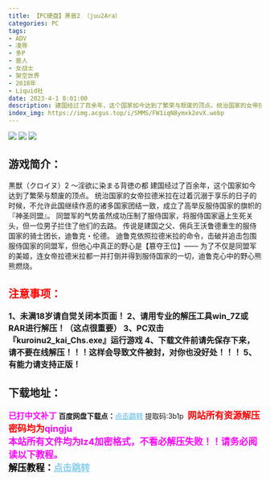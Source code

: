 ```yaml
---
title: 【PC硬盘】黑兽2 （juu2Ara）
categories: PC
tags:
- ADV
- 凌辱
- 多P
- 兽人
- 女战士
- 架空世界
- 2018年
- Liquid社
date: 2023-4-1 8:01:00
description: 建国经过了百余年，这个国家如今达到了繁荣与颓废的顶点。统治国家的女帝拉德米拉在过着沉溺于享乐的日子的时候，不允许此国继续作恶的诸多国家团结一致，成立了高举反服侍国家的旗帜的『神圣同盟』。
index_img: https://img.acgus.top/i/SMMS/FW1iqN8ymxk2evX.webp
---
```

![](https://img.acgus.top/i/SMMS/FW1iqN8ymxk2evX.webp)
![](https://img.acgus.top/i/SMMS/xtE1GbuyW4qLvFS.webp)
![](https://img.acgus.top/i/SMMS/SyxwNg5qAsthPTR.webp)
## 游戏简介：
黒獣（クロイヌ）2 ～淫欲に染まる背徳の都
建国经过了百余年，这个国家如今达到了繁荣与颓废的顶点。
统治国家的女帝拉德米拉在过着沉溺于享乐的日子的时候，不允许此国继续作恶的诸多国家团结一致，成立了高举反服侍国家的旗帜的『神圣同盟』。
同盟军的气势虽然成功压制了服侍国家，将服侍国家逼上生死关头，但一位男子拦住了他们的去路。
传说是建国之父、佣兵王沃鲁德重生的服侍国家的骑士团长，迪鲁克・伦德。
迪鲁克依照拉德米拉的命令，击破并追击包围服侍国家的同盟军，但他心中真正的野心是【篡夺王位】——
为了不仅是同盟军的美姬，连女帝拉德米拉都一并打倒并得到服侍国家的一切，迪鲁克心中的野心熊熊燃烧。
<br>







## <font color=#FF0000 >注意事项：</font>
<font size=3><b>1、未满18岁请自觉关闭本页面！
2、请用专业的解压工具win_7Z或RAR进行解压！（这点很重要）
3、PC双击『kuroinu2_kai_Chs.exe』运行游戏
4、下载文件前请先保存下来，请不要在线解压！！！这样会导致文件被封，对你也没好处！！！
5、有能力请支持正版！</b></font>

## 下载地址：
<font color=#FF00FF size=3><b>已打中文补丁</b></font>
<b>百度网盘下载点：</b><a href="https://pan.baidu.com/s/1Y3l7hoIdbG0dlYXcauAf1g?pwd=3b1p" style="color: #87CEEB;"><b>点击跳转</b></a> 提取码:3b1p
<a style="padding: 0" href="https://post.qingju.org/AD/"><img style="max-width:100%" src="https://img.acgus.top/i/2024/07/478f689b8021d8d499ab43d21acf137a.gif" alt=""></a>
<b><font color=#FF0000 size=4>网站所有资源解压密码均为</b></font><b><font color=#FF00FF size=4>qingju</font><font color=#FF0000 ></font></b><br><b><font color=#FF00FF size=4>本站所有文件均为lz4加密格式，不看必解压失败！！请务必阅读以下教程。</b></font><br><b><font color=#000 size=4>解压教程：</b><a href="https://post.qingju.org/tutorial/000/" style="color: #87CEEB;"><b>点击跳转</b></a>